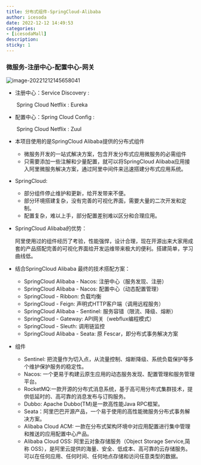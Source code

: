 ```yaml
---
title: 分布式组件-SpringCloud-Alibaba
author: icesoda
date: 2022-12-12 14:49:53
categories:
- [icesodaMall]
description:
sticky: 1
---
```


### 微服务-注册中心-配置中心-网关

![image-20221212145658041](https://cdn.jsdelivr.net/gh/icesoda105/PicgoWorkspace/img/image-20221212145658041.png)

- 注册中心：Service Discovery :

  ​		Spring Cloud Netflix : Eureka

- 配置中心：Spring Cloud Config :

  ​		Spring Cloud Netflix : Zuul

- 本项目使用的是SpringCloud Alibaba提供的分布式组件
  - 微服务开发的一站式解决方案，包含开发分布式应用微服务的必需组件
  - 只需要添加一些注解和少量配置，就可以将SpringCloud Alibaba应用接入阿里微服务解决方案，通过阿里中间件来迅速搭建分布式应用系统。

- SpringCloud:
  - 部分组件停止维护和更新，给开发带来不便。
  - 部分环境搭建复杂，没有完善的可视化界面，需要大量的二次开发和定制。
  - 配置复杂，难以上手，部分配置差别难以区分和合理应用。

- SpringCloud Alibaba的优势：

  阿里使用过的组件经历了考验，性能强悍，设计合理，现在开源出来大家用成套的产品搭配完善的可视化界面给开发运维带来极大的便利。搭建简单，学习曲线低。

- 结合SpringCloud Alibaba 最终的技术搭配方案：

  - SpringCloud Alibaba - Nacos: 注册中心（服务发现、注册）
  - SpringCloud Alibaba - Nacos: 配置中心（动态配置管理）
  - SpringCloud - Ribbon: 负载均衡
  - SpringCloud - Feign: 声明式HTTP客户端（调用远程服务）
  - SpringCloud Alibaba - Sentinel: 服务容错（限流、降级、熔断）
  - SpringCloud - Gateway: API网关（webflux编程模式）
  - SpringCloud - Sleuth: 调用链监控
  - SpringCloud Alibaba - Seata: 原 Fescar，即分布式事务解决方案

- 组件

  - Sentinel: 把流量作为切入点，从流量控制、熔断降级、系统负载保护等多个维护保护服务的稳定性。
  - Nacos: 一个更易于构建云原生应用的动态服务发现、配置管理和服务管理平台。
  - RocketMQ:一款开源的分布式消息系统，基于高可用分布式集群技术，提供低延时的、高可靠的消息发布与订购服务。
  - Dubbo: Apache Dubbo(TM)是一款高性能Java RPC框架。
  - Seata：阿里巴巴开源产品，一个易于使用的高性能微服务分布式事务解决方案。
  - Alibaba Cloud ACM: 一款在分布式架构环境中对应用配置进行集中管理和推送的应用配置中心产品。
  - Alibaba Cloud OSS: 阿里云对象存储服务（Object Storage Service,简称 OSS），是阿里云提供的海量、安全、低成本、高可靠的云存储服务。可以在任何应用、任何时间、任何地点存储和访问任意类型的数据。